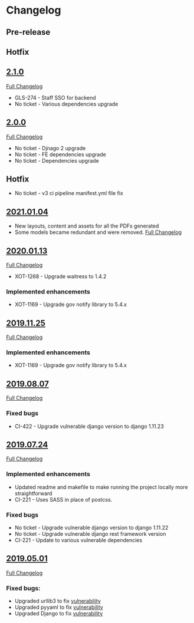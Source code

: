 # Changelog

## Pre-release

## Hotfix

## [2.1.0](https://github.com/uktrade/invest-pir-api/releases/tag/2.1.0)
[Full Changelog](https://github.com/uktrade/invest-pir-api/compare/2.0.0..2.1.0)

- GLS-274 - Staff SSO for backend
- No ticket - Various dependencies upgrade

## [2.0.0](https://github.com/uktrade/invest-pir-api/releases/tag/2.0.0)
[Full Changelog](https://github.com/uktrade/invest-pir-api/compare/2021.01.04..2.0.0)

- No ticket - Djnago 2 upgrade
- No ticket - FE dependencies upgrade
- No ticket - Dependencies upgrade

## Hotfix
- No ticket - v3 ci pipeline manifest.yml file fix

## [2021.01.04](https://github.com/uktrade/invest-pir-api/releases/tag/2021.01.04)
- New layouts, content and assets for all the PDFs generated
- Some models became redundant and were removed.
[Full Changelog](https://github.com/uktrade/invest-pir-api/compare/2020.01.13...2021.01.04)

## [2020.01.13](https://github.com/uktrade/invest-pir-api/releases/tag/2020.01.13)
[Full Changelog](https://github.com/uktrade/invest-pir-api/compare/2019.11.25...202.01.13)

- XOT-1268 - Upgrade waitress to 1.4.2

### Implemented enhancements
- XOT-1169 - Upgrade gov notify library to 5.4.x

## [2019.11.25](https://github.com/uktrade/invest-pir-api/releases/tag/2019.11.25)
[Full Changelog](https://github.com/uktrade/invest-pir-api/compare/2019.08.07...2019.11.25)

### Implemented enhancements
- XOT-1169 - Upgrade gov notify library to 5.4.x

## [2019.08.07](https://github.com/uktrade/invest-pir-api/releases/tag/2019.08.07)
[Full Changelog](https://github.com/uktrade/invest-pir-api/compare/2019.07.24...2019.08.07)

### Fixed bugs
- CI-422 - Upgrade vulnerable django version to django 1.11.23

## [2019.07.24](https://github.com/uktrade/invest-pir-api/releases/tag/2019.07.24)
[Full Changelog](https://github.com/uktrade/invest-pir-api/compare/2019.05.01...2019.07.24)

### Implemented enhancements
- Updated readme and makefile to make running the project locally more straightforward
- CI-221 - Uses SASS in place of postcss.

### Fixed bugs
- No ticket - Upgrade vulnerable django version to django 1.11.22
- No ticket - Upgrade vulnerable django rest framework version
- CI-221 - Update to various vulnerable dependencies


## [2019.05.01](https://github.com/uktrade/invest-pir-api/releases/tag/2019.05.01)
[Full Changelog](https://github.com/uktrade/invest-pir-api/compare/v1.3.0_1...2019.05.01)

### Fixed bugs:

- Upgraded urllib3 to fix [vulnerability](https://nvd.nist.gov/vuln/detail/CVE-2019-11324)
- Upgraded pyyaml to fix [vulnerability](https://nvd.nist.gov/vuln/detail/CVE-2017-18342)
- Upgraded Django to fix [vulnerability](https://nvd.nist.gov/vuln/detail/CVE-2019-6975)
